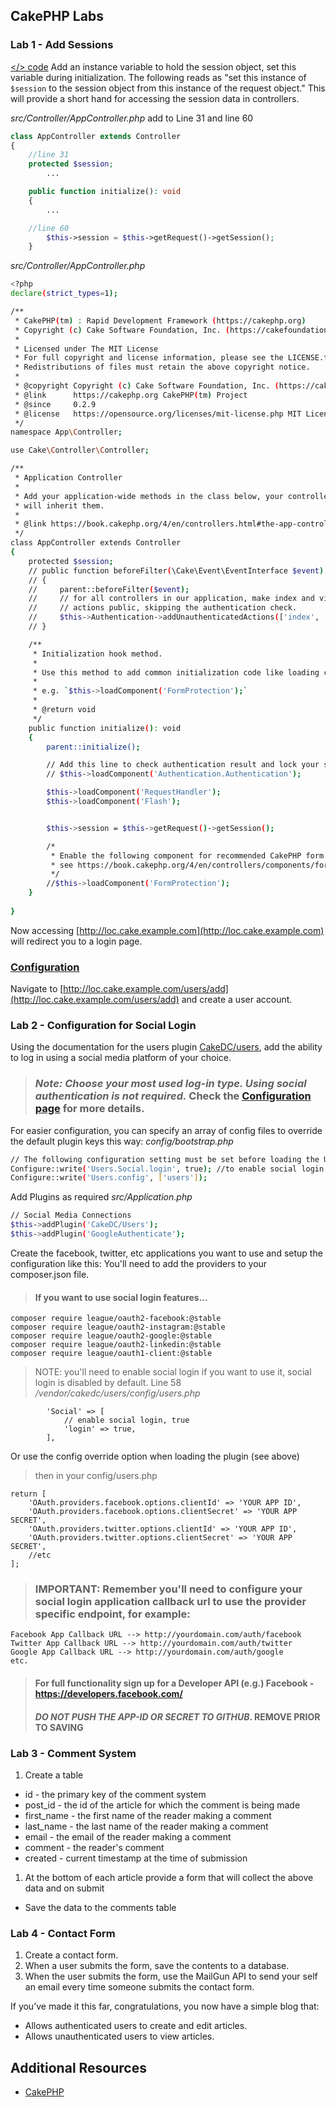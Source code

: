 ## CakePHP Labs

### Lab 1 - Add Sessions

[</> code](https://github.com/stack-x/cake.example.com/commit/9d8a65128621e75f8f17c95925ad27219e5b786b) Add an instance variable to hold the session object, set this variable during initialization. The following reads as "set this instance of ```$session``` to the session object from this instance of the request object." This will provide a short hand for accessing the session data in controllers.

*src/Controller/AppController.php* add to Line 31 and line 60
```php
class AppController extends Controller
{
    //line 31
    protected $session;
        ...

    public function initialize(): void
    {
        ...

    //line 60
        $this->session = $this->getRequest()->getSession();
    }
```

*src/Controller/AppController.php*
```sh
<?php
declare(strict_types=1);

/**
 * CakePHP(tm) : Rapid Development Framework (https://cakephp.org)
 * Copyright (c) Cake Software Foundation, Inc. (https://cakefoundation.org)
 *
 * Licensed under The MIT License
 * For full copyright and license information, please see the LICENSE.txt
 * Redistributions of files must retain the above copyright notice.
 *
 * @copyright Copyright (c) Cake Software Foundation, Inc. (https://cakefoundation.org)
 * @link      https://cakephp.org CakePHP(tm) Project
 * @since     0.2.9
 * @license   https://opensource.org/licenses/mit-license.php MIT License
 */
namespace App\Controller;

use Cake\Controller\Controller;

/**
 * Application Controller
 *
 * Add your application-wide methods in the class below, your controllers
 * will inherit them.
 *
 * @link https://book.cakephp.org/4/en/controllers.html#the-app-controller
 */
class AppController extends Controller
{
    protected $session;
    // public function beforeFilter(\Cake\Event\EventInterface $event)
    // {
    //     parent::beforeFilter($event);
    //     // for all controllers in our application, make index and view
    //     // actions public, skipping the authentication check.
    //     $this->Authentication->addUnauthenticatedActions(['index', 'view']);
    // }

    /**
     * Initialization hook method.
     *
     * Use this method to add common initialization code like loading components.
     *
     * e.g. `$this->loadComponent('FormProtection');`
     *
     * @return void
     */
    public function initialize(): void
    {
        parent::initialize();

        // Add this line to check authentication result and lock your site
        // $this->loadComponent('Authentication.Authentication');

        $this->loadComponent('RequestHandler');
        $this->loadComponent('Flash');


        $this->session = $this->getRequest()->getSession();

        /*
         * Enable the following component for recommended CakePHP form protection settings.
         * see https://book.cakephp.org/4/en/controllers/components/form-protection.html
         */
        //$this->loadComponent('FormProtection');
    }
    
}
```
Now accessing [http://loc.cake.example.com](http://loc.cake.example.com) will redirect you to a login page.

### [Configuration](https://github.com/CakeDC/users/blob/master/Docs/Documentation/Configuration.md)

Navigate to [http://loc.cake.example.com/users/add](http://loc.cake.example.com/users/add) and create a user account.

### Lab 2 - Configuration for Social Login

Using the documentation for the users plugin [CakeDC/users](https://github.com/CakeDC/users), add the ability to log in using a social media platform of your choice.

> ### *Note: Choose your most used log-in type. Using social authentication is not required.* Check the [Configuration page](https://github.com/CakeDC/users/blob/master/Docs/Documentation/Configuration.md) for more details.

For easier configuration, you can specify an array of config files to override the default plugin keys this way:
*config/bootstrap.php*
```sh
// The following configuration setting must be set before loading the Users plugin
Configure::write('Users.Social.login', true); //to enable social login
Configure::write('Users.config', ['users']);
```

Add Plugins as required
*src/Application.php*
```sh
// Social Media Connections
$this->addPlugin('CakeDC/Users');
$this->addPlugin('GoogleAuthenticate');
```

Create the facebook, twitter, etc applications you want to use and setup the configuration like this: You'll need to add the providers to your composer.json file.

> #### If you want to use social login features...

```
composer require league/oauth2-facebook:@stable
composer require league/oauth2-instagram:@stable
composer require league/oauth2-google:@stable
composer require league/oauth2-linkedin:@stable
composer require league/oauth1-client:@stable
```
> NOTE: you'll need to enable social login if you want to use it, social login is disabled by default. Line 58 */vendor/cakedc/users/config/users.php*
```
        'Social' => [
            // enable social login, true
            'login' => true,
        ],
```
Or use the config override option when loading the plugin (see above)

> then in your config/users.php
```
return [
    'OAuth.providers.facebook.options.clientId' => 'YOUR APP ID',
    'OAuth.providers.facebook.options.clientSecret' => 'YOUR APP SECRET',
    'OAuth.providers.twitter.options.clientId' => 'YOUR APP ID',
    'OAuth.providers.twitter.options.clientSecret' => 'YOUR APP SECRET',
    //etc
];
```
> ### **IMPORTANT:** Remember you'll need to configure your social login application callback url to use the provider specific endpoint, for example:
```
Facebook App Callback URL --> http://yourdomain.com/auth/facebook
Twitter App Callback URL --> http://yourdomain.com/auth/twitter
Google App Callback URL --> http://yourdomain.com/auth/google
etc.
```

> #### For full functionality sign up for a Developer API (e.g.) Facebook - https://developers.facebook.com/ 
> #### *DO NOT PUSH THE APP-ID OR SECRET TO GITHUB*. REMOVE PRIOR TO SAVING

### Lab 3 - Comment System

1. Create a table
  * id - the primary key of the comment system
  * post_id - the id of the article for which the comment is being made
  * first_name - the first name of the reader making a comment
  * last_name - the last name of the reader making a comment
  * email - the email of the reader making a comment
  * comment - the reader's comment
  * created - current timestamp at the time of submission
1. At the bottom of each article provide a form that will collect the above data and on submit
  * Save the data to the comments table

### Lab 4 - Contact Form

1. Create a contact form.
1. When a user submits the form, save the contents to a database.
1. When the user submits the form, use the MailGun API to send your self an email every time someone submits the contact form.

If you’ve made it this far, congratulations, you now have a simple blog that:
* Allows authenticated users to create and edit articles.
* Allows unauthenticated users to view articles.


## Additional Resources
* [CakePHP](https://cakephp.org/)
